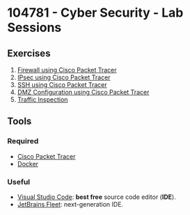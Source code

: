 # 104781 - Cyber Security - Lab Sessions

## Exercises

01. [Firewall using Cisco Packet Tracer](01-firewall-packet_tracer/README.md)
02. [IPsec using Cisco Packet Tracer](02-ipsec-packet_tracer/README.md)
03. [SSH using Cisco Packet Tracer](03-ssh-packet_tracer/README.md)
04. [DMZ Configuration using Cisco Packet Tracer](04-dmz_config/README.pdf)
05. [Traffic Inspection](05-traffic_inspection/README.pdf)

## Tools

### Required

- [Cisco Packet Tracer](https://www.netacad.com/courses/packet-tracer)
- [Docker](https://www.docker.com)

### Useful

- [Visual Studio Code](https://code.visualstudio.com): **best free** source code editor (**IDE**).
- [JetBrains Fleet](https://www.jetbrains.com/fleet): next-generation IDE.
